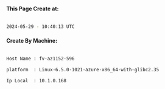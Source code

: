 
   
#### This Page Create at:

```bash

2024-05-29 - 10:40:13 UTC

```

#### Create By Machine:

```bash

Host Name : fv-az1152-596

platform  : Linux-6.5.0-1021-azure-x86_64-with-glibc2.35

Ip Local  : 10.1.0.168

```

